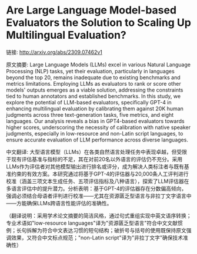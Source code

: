 # Are Large Language Model-based Evaluators the Solution to Scaling Up Multilingual Evaluation?

链接: http://arxiv.org/abs/2309.07462v1

原文摘要:
Large Language Models (LLMs) excel in various Natural Language Processing
(NLP) tasks, yet their evaluation, particularly in languages beyond the top
$20$, remains inadequate due to existing benchmarks and metrics limitations.
Employing LLMs as evaluators to rank or score other models' outputs emerges as
a viable solution, addressing the constraints tied to human annotators and
established benchmarks. In this study, we explore the potential of LLM-based
evaluators, specifically GPT-4 in enhancing multilingual evaluation by
calibrating them against $20$K human judgments across three text-generation
tasks, five metrics, and eight languages. Our analysis reveals a bias in
GPT4-based evaluators towards higher scores, underscoring the necessity of
calibration with native speaker judgments, especially in low-resource and
non-Latin script languages, to ensure accurate evaluation of LLM performance
across diverse languages.

中文翻译:
大型语言模型（LLMs）在各类自然语言处理任务中表现卓越，但受限于现有评估基准与指标的不足，其在对前20名以外语言的评估仍不充分。采用LLMs作为评估者对其他模型输出进行排名或评分，成为解决人类标注者与既有基准约束的有效方案。本研究通过将基于GPT-4的评估器与20,000条人工评判进行校准（涵盖三项文本生成任务、五项评估指标及八种语言），探索了LLM评估器在多语言评估中的提升潜力。分析表明：基于GPT-4的评估器存在分数偏高倾向，强调必须结合母语者评判进行校准——尤其在资源匮乏型语言与非拉丁文字语言中——方能确保LLMs跨语言性能评估的准确性。

（翻译说明：采用学术论文摘要的简洁风格，通过句式重组实现中英文语序转换；专业术语如"low-resource languages"译为"资源匮乏型语言"符合中文文献惯例；长句拆解为符合中文表达习惯的短句结构；破折号与括号的使用既保持原文强调效果，又符合中文标点规范；"non-Latin script"译为"非拉丁文字"确保技术准确性）
